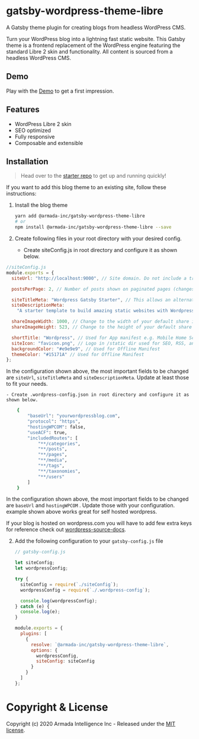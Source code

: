 # gatsby-wordpress-theme-libre

A Gatsby theme plugin for creating blogs from headless WordPress CMS.

Turn your WordPress blog into a lightning fast static website. This Gatsby theme is a frontend replacement of the WordPress engine featuring the standard Libre 2 skin and functionality. All content is sourced from a headless WordPress CMS.

## Demo

Play with the [Demo](https://gatsby-wordpress-libre.netlify.com/) to get a first impression.

## Features

- WordPress Libre 2 skin
- SEO optimized
- Fully responsive
- Composable and extensible

## Installation

> Head over to the [starter repo](https://github.com/armada-inc/gatsby-wordpress-libre-starter) to get up and running quickly!

If you want to add this blog theme to an existing site, follow these instructions:

1. Install the blog theme

   ```bash
   yarn add @armada-inc/gatsby-wordpress-theme-libre
   # or
   npm install @armada-inc/gatsby-wordpress-theme-libre --save
   ```

2. Create following files in your root directory with your desired config.

   - Create siteConfig.js in root directory and configure it as shown below.

```js
//siteConfig.js
module.exports = {
  siteUrl: "http://localhost:9000", // Site domain. Do not include a trailing slash!

  postsPerPage: 2, // Number of posts shown on paginated pages (changes this requires sometimes to delete the cache)

  siteTitleMeta: "Wordpress Gatsby Starter", // This allows an alternative site title for meta data for pages.
  siteDescriptionMeta:
    "A starter template to build amazing static websites with Wordpress and Gatsby", // This allows an alternative site description for meta data for pages.

  shareImageWidth: 1000, // Change to the width of your default share image
  shareImageHeight: 523, // Change to the height of your default share image

  shortTitle: "Wordpress", // Used for App manifest e.g. Mobile Home Screen
  siteIcon: "favicon.png", // Logo in /static dir used for SEO, RSS, and App manifest
  backgroundColor: "#e9e9e9", // Used for Offline Manifest
  themeColor: "#15171A" // Used for Offline Manifest
};
```

In the configuration shown above, the most important fields to be changed are `siteUrl`, `siteTitleMeta` and `siteDescriptionMeta`. Update at least those to fit your needs.

    - Create .wordpress-config.json in root directory and configure it as shown below.

```bash
    {
        "baseUrl": "yourwordpressblog.com",
        "protocol": "https",
        "hostingWPCOM": false,
        "useACF": true,
        "includedRoutes": [
            "**/categories",
            "**/posts",
            "**/pages",
            "**/media",
            "**/tags",
            "**/taxonomies",
            "**/users"
        ]
    }
```

In the configuration shown above, the most important fields to be changed are `baseUrl` and `hostingWPCOM` . Update those with your configuration. example shown above works great for self hosted wordpress.

If your blog is hosted on wordpress.com you will have to add few extra keys for reference check out [wordpress-source-docs](https://www.gatsbyjs.org/packages/gatsby-source-wordpress/).

2. Add the following configuration to your `gatsby-config.js` file

   ```js
   // gatsby-config.js

   let siteConfig;
   let wordpressConfig;

   try {
     siteConfig = require(`./siteConfig`);
     wordpressConfig = require(`./.wordpress-config`);

     console.log(wordpressConfig);
   } catch (e) {
     console.log(e);
   }

   module.exports = {
     plugins: [
       {
         resolve: `@armada-inc/gatsby-wordpress-theme-libre`,
         options: {
           wordpressConfig,
           siteConfig: siteConfig
         }
       }
     ]
   };
   ```

# Copyright & License

Copyright (c) 2020 Armada Intelligence Inc - Released under the [MIT license](LICENSE).
